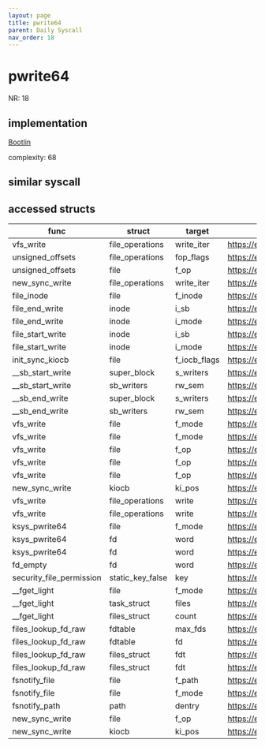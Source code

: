 ```yaml
---
layout: page
title: pwrite64
parent: Daily Syscall
nav_order: 18
---
```

        

# pwrite64
NR: 18

## implementation
[Bootlin](https://elixir.bootlin.com/linux/v6.14.7/source/fs/read_write.c#L791)

complexity: 68


## similar syscall


## accessed structs

|func|struct|target|location|has_read|has_write|
|--|--|--|--|--|--|
|vfs_write|file_operations|write_iter|https://elixir.bootlin.com/linux/v6.14.7/source/fs/read_write.c#L678|true|true|
|unsigned_offsets|file_operations|fop_flags|https://elixir.bootlin.com/linux/v6.14.7/source/fs/read_write.c#L39|true|true|
|unsigned_offsets|file|f_op|https://elixir.bootlin.com/linux/v6.14.7/source/fs/read_write.c#L39|true|true|
|new_sync_write|file_operations|write_iter|https://elixir.bootlin.com/linux/v6.14.7/source/fs/read_write.c#L586|true|true|
|file_inode|file|f_inode|https://elixir.bootlin.com/linux/v6.14.7/source/include/linux/fs.h#L1184|true|true|
|file_end_write|inode|i_sb|https://elixir.bootlin.com/linux/v6.14.7/source/include/linux/fs.h#L3055|true|true|
|file_end_write|inode|i_mode|https://elixir.bootlin.com/linux/v6.14.7/source/include/linux/fs.h#L3053|true|true|
|file_start_write|inode|i_sb|https://elixir.bootlin.com/linux/v6.14.7/source/include/linux/fs.h#L3035|true|true|
|file_start_write|inode|i_mode|https://elixir.bootlin.com/linux/v6.14.7/source/include/linux/fs.h#L3033|true|true|
|init_sync_kiocb|file|f_iocb_flags|https://elixir.bootlin.com/linux/v6.14.7/source/include/linux/fs.h#L2417|true|true|
|__sb_start_write|super_block|s_writers|https://elixir.bootlin.com/linux/v6.14.7/source/include/linux/fs.h#L1785|true|true|
|__sb_start_write|sb_writers|rw_sem|https://elixir.bootlin.com/linux/v6.14.7/source/include/linux/fs.h#L1785|false|false|
|__sb_end_write|super_block|s_writers|https://elixir.bootlin.com/linux/v6.14.7/source/include/linux/fs.h#L1780|true|true|
|__sb_end_write|sb_writers|rw_sem|https://elixir.bootlin.com/linux/v6.14.7/source/include/linux/fs.h#L1780|false|false|
|vfs_write|file|f_mode|https://elixir.bootlin.com/linux/v6.14.7/source/fs/read_write.c#L663|true|true|
|vfs_write|file|f_mode|https://elixir.bootlin.com/linux/v6.14.7/source/fs/read_write.c#L665|true|true|
|vfs_write|file|f_op|https://elixir.bootlin.com/linux/v6.14.7/source/fs/read_write.c#L676|true|true|
|vfs_write|file|f_op|https://elixir.bootlin.com/linux/v6.14.7/source/fs/read_write.c#L677|true|true|
|vfs_write|file|f_op|https://elixir.bootlin.com/linux/v6.14.7/source/fs/read_write.c#L678|true|true|
|new_sync_write|kiocb|ki_pos|https://elixir.bootlin.com/linux/v6.14.7/source/fs/read_write.c#L589|true|true|
|vfs_write|file_operations|write|https://elixir.bootlin.com/linux/v6.14.7/source/fs/read_write.c#L676|true|true|
|vfs_write|file_operations|write|https://elixir.bootlin.com/linux/v6.14.7/source/fs/read_write.c#L677|true|true|
|ksys_pwrite64|file|f_mode|https://elixir.bootlin.com/linux/v6.14.7/source/fs/read_write.c#L785|true|true|
|ksys_pwrite64|fd|word|https://elixir.bootlin.com/linux/v6.14.7/source/fs/read_write.c#L785|true|true|
|ksys_pwrite64|fd|word|https://elixir.bootlin.com/linux/v6.14.7/source/fs/read_write.c#L786|true|true|
|fd_empty|fd|word|https://elixir.bootlin.com/linux/v6.14.7/source/include/linux/file.h#L47|true|true|
|security_file_permission|static_key_false|key|https://elixir.bootlin.com/linux/v6.14.7/source/security/security.c#L2844|false|false|
|__fget_light|file|f_mode|https://elixir.bootlin.com/linux/v6.14.7/source/fs/file.c#L1156|true|true|
|__fget_light|task_struct|files|https://elixir.bootlin.com/linux/v6.14.7/source/fs/file.c#L1142|true|true|
|__fget_light|files_struct|count|https://elixir.bootlin.com/linux/v6.14.7/source/fs/file.c#L1154|false|false|
|files_lookup_fd_raw|fdtable|max_fds|https://elixir.bootlin.com/linux/v6.14.7/source/include/linux/fdtable.h#L75|true|true|
|files_lookup_fd_raw|fdtable|fd|https://elixir.bootlin.com/linux/v6.14.7/source/include/linux/fdtable.h#L84|true|true|
|files_lookup_fd_raw|files_struct|fdt|https://elixir.bootlin.com/linux/v6.14.7/source/include/linux/fdtable.h#L74|false|false|
|files_lookup_fd_raw|files_struct|fdt|https://elixir.bootlin.com/linux/v6.14.7/source/include/linux/fdtable.h#L74|true|true|
|fsnotify_file|file|f_path|https://elixir.bootlin.com/linux/v6.14.7/source/include/linux/fsnotify.h#L127|false|false|
|fsnotify_file|file|f_mode|https://elixir.bootlin.com/linux/v6.14.7/source/include/linux/fsnotify.h#L124|true|true|
|fsnotify_path|path|dentry|https://elixir.bootlin.com/linux/v6.14.7/source/include/linux/fsnotify.h#L113|true|true|
|new_sync_write|file|f_op|https://elixir.bootlin.com/linux/v6.14.7/source/fs/read_write.c#L586|true|true|
|new_sync_write|kiocb|ki_pos|https://elixir.bootlin.com/linux/v6.14.7/source/fs/read_write.c#L583|false|false|

